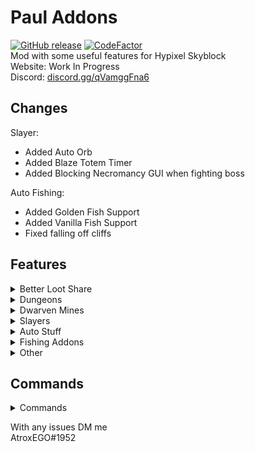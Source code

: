 # Paul Addons
[![GitHub release](https://img.shields.io/github/downloads/AtroxEGO/PaulAddonsKotlin/total)](https://github.com/AtrpxEGO/PaulAddonsKotlin/releases)  [![CodeFactor](https://www.codefactor.io/repository/github/AtroxEGO/PaulAddonsKotlin/badge)](https://www.codefactor.io/repository/github/AtroxEGO/PaulAddonsKotlin)\
Mod with some useful features for Hypixel Skyblock \
Website: Work In Progress \
Discord: [discord.gg/qVamggFna6](discord.gg/qVamggFna6)

## Changes

Slayer:
- Added Auto Orb
- Added Blaze Totem Timer
- Added Blocking Necromancy GUI when fighting boss

Auto Fishing:
- Added Golden Fish Support
- Added Vanilla Fish Support
- Fixed falling off cliffs

## Features
<details>
    <summary>Better Loot Share</summary>

### Better Loot Share
- ESP On Mobs
    - Renders an outline around selected Mobs
- Mob Notification
    - Displays notification if selected mob is near
</details>

<details>
  <summary>Dungeons</summary>

### Dungeons
- Starred Mob ESP
- Auto Bonzo Mask
- Better Stonk
- Ghost Block
- Auto Chest Closer
- Terminal Waypoints
- Bonzo & Spirit Mask Timers
- Remove Blindness
- Auto P3 & P5 Ghost Blocks
</details>

<details>
    <summary>Dwarven Mines</summary>

### Dwarven Mines
- Star Cult Timer
    - Displays a timer on your screen for star cult event
- Monolith ESP
</details>
<details>
  <summary>Slayers</summary>

### Slayers
- Auto Daedelus Axe Swapper
- Slayer ESP
</details>
<details>
  <summary>Auto Stuff</summary>

### Auto Stuff
- Auto Friend Hi
    - Sends a custom message to selected friends on their join
- Auto Melody
- Auto Experiments
- Auto Splash Thank You
</details>
<details>
  <summary>Fishing Addons</summary>

### Fishing Addons
- Sea Creature Tracker
  - Displays a customizable list with your caught sea creatures
- Fishing Timer
  - Timer showing u time since last sea creatures kill
- Auto Fishing
  - Automatically Fishes and kills mobs
</details>

<details>
  <summary>Other</summary>

### Other
- Armor & Helmet Swapper
- Realistic Height (Makes Players Very Small)
</details>

## Commands
<details>
    <summary>Commands</summary>

- /pa (Opens Config)
- /pa hud (Edit HUD Locations)
- /pa save (Saves Config)

</details>

With any issues DM me <br>
AtroxEGO#1952
